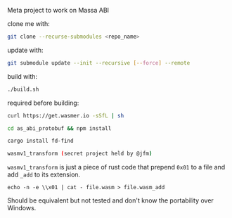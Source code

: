 Meta project to work on Massa ABI

clone me with:
```bash
git clone --recurse-submodules <repo_name>
```

update with:
```bash
git submodule update --init --recursive [--force] --remote
```

build with:
```bash
./build.sh
```

required before building:
```bash
curl https://get.wasmer.io -sSfL | sh

cd as_abi_protobuf && npm install

cargo install fd-find

wasmv1_transform (secret project held by @jfm)

```
`wasmv1_transform` is just a piece of rust code that prepend `0x01` to a file and add `_add` to its extension.
```
echo -n -e \\x01 | cat - file.wasm > file.wasm_add
```
Should be equivalent but not tested and don't know the portability over Windows.

